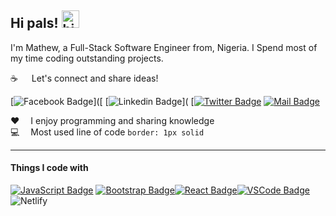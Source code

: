 ## Hi pals! <img src="hello.gif" width="28px" alt="hi">

I'm Mathew, a Full-Stack Software Engineer from, Nigeria. I Spend most of my time coding outstanding projects.

:coffee: &emsp; Let's connect and share ideas!

[![Facebook Badge](https://img.shields.io/badge/Facebook-1877F2?style=for-the-badge&logo=facebook&logoColor=white)]([[](https://www.facebook.com/ajah.m.uche?mibextid=ZbWKwL) [![Linkedin Badge](https://img.shields.io/badge/LinkedIn-0077B5?style=for-the-badge&logo=linkedin&logoColor=white)]( [[](https://www.linkedin.com/in/uche-mathew-ajah-209787202)[![Twitter Badge](https://img.shields.io/badge/Twitter-1DA1F2?style=for-the-badge&logo=twitter&logoColor=white)]([[](https://twitter.com/Mathel454?t=z-NneugiXNZkENo1mTIaYQ&s=09)) [![Mail Badge](https://img.shields.io/badge/Gmail-D14836?style=for-the-badge&logo=gmail&logoColor=white)](mailto:uchem8338@gmail.com)

:hearts: &emsp;I enjoy programming and sharing knowledge <br/>
:computer: &emsp;Most used line of code `border: 1px solid` <br/>

---

#### Things I code with

[![JavaScript Badge](https://img.shields.io/badge/-Javascript-F0DB4F?style=for-the-badge&labelColor=black&logo=javascript&logoColor=F0DB4F)](#) [![Bootstrap Badge](https://img.shields.io/badge/Bootstrap-563D7C?style=for-the-badge&logo=bootstrap&logoColor=white)](#,)[![React Badge](https://img.shields.io/badge/-React-61DBFB?style=for-the-badge&labelColor=black&logo=react&logoColor=61DBFB)](#)[![VSCode Badge](https://img.shields.io/badge/Visual_Studio-5C2D91?style=for-the-badge&logo=visual%20studio&logoColor=white)](#) ![Netlify](https://img.shields.io/badge/netlify-%23000000.svg?style=for-the-badge&logo=netlify&logoColor=#00C7B7)
